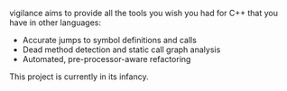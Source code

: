 vigilance aims to provide all the tools you wish you had for C++ that you have in other languages:

  * Accurate jumps to symbol definitions and calls
  * Dead method detection and static call graph analysis
  * Automated, pre-processor-aware refactoring

This project is currently in its infancy.